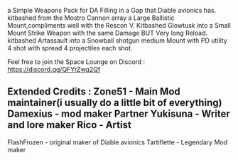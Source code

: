 a Simple Weapons Pack for DA Filling in a Gap that Diable avionics has.
kitbashed from the Mostro Cannon array a Large Ballistic Mount,compliments well with the Rescon V.
Kitbashed Glowtusk into a Small Mount Strike Weapon with the same Damage BUT Very long Reload.
kitbashed Artassault into a Snowball shotgun medium Mount with PD utility 4 shot with spread 4 projectiles each shot.

Feel free to join the Space Lounge on Discord : https://discord.gg/QFYrZwg2Qf

Extended Credits :
Zone51 - Main Mod maintainer(i usually do a little bit of everything)
Damexius - mod maker Partner
Yukisuna - Writer and lore maker
Rico - Artist
-
FlashFrozen - original maker of Diable avionics
Tartiflette - Legendary Mod maker


